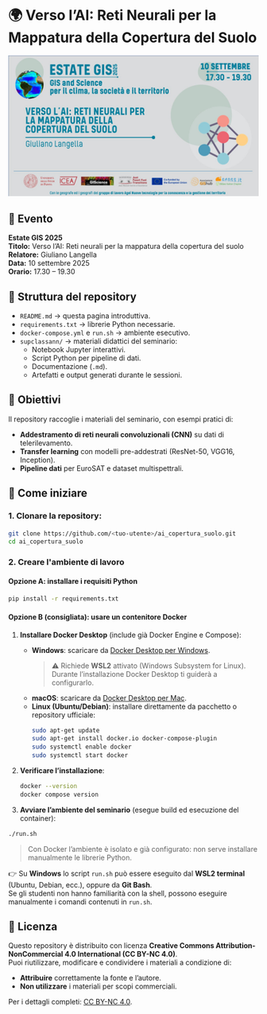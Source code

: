 # 🌍 Verso l’AI: Reti Neurali per la Mappatura della Copertura del Suolo

![Locandina seminario](./virtualbackground_langella.jpg)

## 📌 Evento
**Estate GIS 2025**  
**Titolo:** Verso l’AI: Reti neurali per la mappatura della copertura del suolo  
**Relatore:** Giuliano Langella  
**Data:** 10 settembre 2025  
**Orario:** 17.30 – 19.30  

## 📂 Struttura del repository
- `README.md` → questa pagina introduttiva.  
- `requirements.txt` → librerie Python necessarie.  
- `docker-compose.yml` e `run.sh` → ambiente esecutivo.  
- `supclassann/` → materiali didattici del seminario:  
  - Notebook Jupyter interattivi.  
  - Script Python per pipeline di dati.  
  - Documentazione (`.md`).  
  - Artefatti e output generati durante le sessioni.  

## 🎯 Obiettivi
Il repository raccoglie i materiali del seminario, con esempi pratici di:
- **Addestramento di reti neurali convoluzionali (CNN)** su dati di telerilevamento.  
- **Transfer learning** con modelli pre-addestrati (ResNet-50, VGG16, Inception).  
- **Pipeline dati** per EuroSAT e dataset multispettrali.  

## 🚀 Come iniziare
### 1. Clonare la repository:  
   ```bash
   git clone https://github.com/<tuo-utente>/ai_copertura_suolo.git
   cd ai_copertura_suolo
   ```
### 2.	Creare l'ambiente di lavoro

#### Opzione A: installare i requisiti Python
   ```bash
   pip install -r requirements.txt
   ```

#### Opzione B (consigliata): usare un contenitore Docker

1. **Installare Docker Desktop** (include già Docker Engine e Compose):
   - **Windows**: scaricare da [Docker Desktop per Windows](https://docs.docker.com/desktop/setup/install/windows-install/).  
     > ⚠️ Richiede **WSL2** attivato (Windows Subsystem for Linux). Durante l’installazione Docker Desktop ti guiderà a configurarlo.  
   - **macOS**: scaricare da [Docker Desktop per Mac](https://docs.docker.com/desktop/install/mac/).  
   - **Linux (Ubuntu/Debian)**: installare direttamente da pacchetto o repository ufficiale:  
     ```bash
     sudo apt-get update
     sudo apt-get install docker.io docker-compose-plugin
     sudo systemctl enable docker
     sudo systemctl start docker
     ```

2. **Verificare l’installazione**:
   ```bash
   docker --version
   docker compose version
   ```

3.	**Avviare l’ambiente del seminario** (esegue build ed esecuzione del container):

   ```bash
   ./run.sh
   ```

> Con Docker l’ambiente è isolato e già configurato: non serve installare manualmente le librerie Python.

👉 Su **Windows** lo script `run.sh` può essere eseguito dal **WSL2 terminal** (Ubuntu, Debian, ecc.), oppure da **Git Bash**.  
Se gli studenti non hanno familiarità con la shell, possono eseguire manualmente i comandi contenuti in `run.sh`.

## 📜 Licenza

Questo repository è distribuito con licenza **Creative Commons Attribution-NonCommercial 4.0 International (CC BY-NC 4.0)**.  
Puoi riutilizzare, modificare e condividere i materiali a condizione di:  

- **Attribuire** correttamente la fonte e l’autore.  
- **Non utilizzare** i materiali per scopi commerciali.  

Per i dettagli completi: [CC BY-NC 4.0](https://creativecommons.org/licenses/by-nc/4.0/).